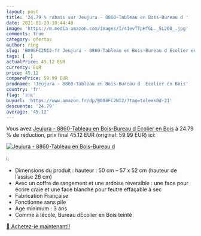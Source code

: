 ```yaml
---
layout: post
title: '24.79 % rabais sur Jeujura - 8860-Tableau en Bois-Bureau d '
date: 2021-01-20 10:44:48
image: 'https://m.media-amazon.com/images/I/41evTTpHfGL._SL200_.jpg'
comments: true
category: ofertas
author: ring
slug: 'B008FC2NI2-fr Jeujura - 8860-Tableau en Bois-Bureau d Ecolier en Bois'
tags: [  ]
actualPrice: 45.12 EUR
currency: EUR
price: 45.12
comparePrice: 59.99 EUR
prodname: 'Jeujura - 8860-Tableau en Bois-Bureau d  Ecolier en Bois'
country: 'fr'
flag: '🇫🇷'
buyurl: 'https://www.amazon.fr/dp/B008FC2NI2/?tag=tolees0d-21'
descuento: '24.79'
average: '45.12'
---
```


Vous avez [Jeujura - 8860-Tableau en Bois-Bureau d  Ecolier en Bois](https://www.amazon.fr/dp/B008FC2NI2/?tag=tolees0d-21)  à  24.79 % de réduction, prix final  45.12 EUR (original: 59.99 EUR) ici:

[![Jeujura - 8860-Tableau en Bois-Bureau d ](https://m.media-amazon.com/images/I/41evTTpHfGL._SL200_.jpg)](https://www.amazon.fr/dp/B008FC2NI2/?tag=tolees0d-21)

ℹ️:

- Dimensions du produit : hauteur : 50 cm – 57 x 52 cm (hauteur de l’assise 26 cm)
- Avec un coffre de rangement et une ardoise réversible : une face pour écrire craie et une face blanche pour feutre effaçable à sec
- Fabrication Française
- Fonctionne sans pile
- Age minimum : 3 ans
- Comme à lécole, Bureau dEcolier en Bois teinté

[🛒 Achetez-le maintenant!!](https://www.amazon.fr/dp/B008FC2NI2/?tag=tolees0d-21)
